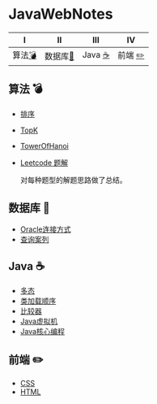 # JavaWebNotes

|Ⅰ| Ⅱ| Ⅲ | Ⅳ |
| :---------: | :---------: | :---------: | :---------: |
| 算法[:bomb:](#算法-bomb)|数据库[:closed_book:](#数据库-closed_book)| Java [:coffee:](#java-coffee)| 前端 [:pencil2:](#前端-pencil2)|


## 算法 :bomb:

- [排序](https://github.com/Bihanghang/Notes/tree/master/notes/算法/排序.md)

- [TopK](https://github.com/Bihanghang/Notes/tree/master/notes/算法/TopK.md)

- [TowerOfHanoi](https://github.com/Bihanghang/Notes/tree/master/notes/算法/TowerOfHanoi.md)

- [Leetcode 题解](https://github.com/Bihanghang/Notes/tree/master/notes/leetcode.md)

  对每种题型的解题思路做了总结。

## 数据库 :closed_book:
- [Oracle连接方式](https://blog.csdn.net/fly_zxy/article/details/53954377)
- [查询案列](https://github.com/Bihanghang/Notes/tree/master/notes/数据库/oracleCases.md)
## Java :coffee:

- [多态](https://github.com/Bihanghang/Notes/tree/master/notes/Java/Polymorphic.md)
- [类加载顺序](https://github.com/Bihanghang/Notes/tree/master/notes/Java/LoadOrder.md)
- [比较器](https://github.com/Bihanghang/Notes/tree/master/notes/Java/Compare.md)
- [Java虚拟机](https://github.com/Bihanghang/Notes/tree/master/notes/Java/JVMNotes.md)
- [Java核心编程](https://github.com/Bihanghang/Notes/tree/master/notes/Java/javaCore.md)

## 前端 :pencil2:
- [CSS](https://github.com/Bihanghang/Notes/tree/master/notes/前端/CSS.md)
- [HTML](https://github.com/Bihanghang/Notes/tree/master/notes/前端/HTML.md)